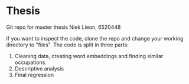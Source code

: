 # Thesis
Git repo for master thesis Niek Lieon, 6520448

If you want to inspect the code, clone the repo and change your working directory to "files". The code is split in three parts:

1. Cleaning data, creating word embeddings and finding similar occupations.
2. Descriptive analysis
3. Final regression
